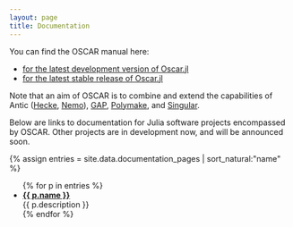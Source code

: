 ```yaml
---
layout: page
title: Documentation
---
```


You can find the OSCAR manual here:
 - [for the latest development version of Oscar.jl](https://oscar-system.github.io/Oscar.jl/dev)
 - [for the latest stable release of Oscar.jl](https://oscar-system.github.io/Oscar.jl/stable)

Note that an aim of OSCAR is to combine and extend the capabilities of
Antic (<a href="https://github.com/thofma/Hecke.jl/">Hecke</a>,
<a href="http://nemocas.org">Nemo</a>),
<a href="https://www.gap-system.org/">GAP</a>,
<a href="https://polymake.org/doku.php">Polymake</a>, and
<a href="https://www.singular.uni-kl.de/">Singular</a>.

Below are links to documentation for Julia software projects
encompassed by OSCAR.
Other projects are in development now, and will be announced soon.

{% assign entries = site.data.documentation_pages | sort_natural:"name" %}
<ul>
{% for p in entries %}
  <li>
    <a href="{{ p.documentation_url }}">
    <strong>{{ p.name }}</strong>
    </a>
    <br/>
    {{ p.description }}
  </li>
{% endfor %}
</ul>
